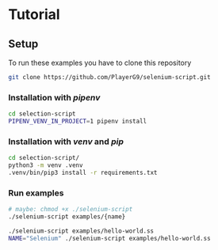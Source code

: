 # Tutorial

## Setup

To run these examples you have to clone this repository
```bash
git clone https://github.com/PlayerG9/selenium-script.git
```

### Installation with _pipenv_
```bash
cd selection-script
PIPENV_VENV_IN_PROJECT=1 pipenv install
```

### Installation with _venv_ and _pip_
```bash
cd selection-script/
python3 -m venv .venv
.venv/bin/pip3 install -r requirements.txt
```

### Run examples

```bash
# maybe: chmod +x ./selenium-script
./selenium-script examples/{name}
```

```bash
./selenium-script examples/hello-world.ss
NAME="Selenium" ./selenium-script examples/hello-world.ss
```
